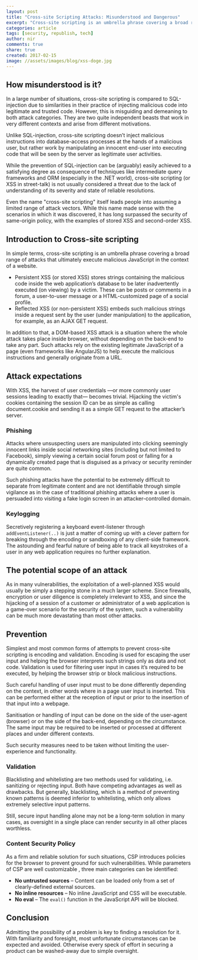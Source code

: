 ```yaml
---
layout: post
title: "Cross-site Scripting Attacks: Misunderstood and Dangerous"
excerpt: "Cross-site scripting is an umbrella phrase covering a broad range of attacks that ultimately execute malicious JavaScript in the context of a website."
categories: article
tags: [security, republish, tech]
author: nir
comments: true
share: true
created: 2017-02-15
image: //assets/images/blog/xss-doge.jpg
---
```


## How misunderstood is it?

In a large number of situations, cross-site scripting is compared to SQL-injection due to similarities in their practice of injecting malicious code into legitimate and trusted code. However, this is misguiding and demeaning to both attack categories. They are two quite independent beasts that work in very different contexts and arise from different motivations.

Unlike SQL-injection, cross-site scripting doesn’t inject malicious instructions into database-access processes at the hands of a malicious user, but rather work by manipulating an innocent end-user into executing code that will be seen by the server as legitimate user activities.

While the prevention of SQL-injection can be (arguably) easily achieved to a satisfying degree as consequence of techniques like intermediate query frameworks  and ORM  (especially in the .NET world), cross-site scripting (or XSS in street-talk) is not usually considered a threat due to the lack of understanding of its severity and state of reliable resolutions.

Even the name "cross-site scripting" itself leads people into assuming a limited range of attack vectors. While this name made sense with the scenarios in which it was discovered, it has long surpassed the security of same-origin policy, with the examples of stored XSS and second-order XSS.

## Introduction to Cross-site scripting

In simple terms, cross-site scripting is an umbrella phrase covering a broad range of attacks that ultimately execute malicious JavaScript in the context of a website.

- Persistent XSS (or stored XSS) stores strings containing the malicious code inside the web application’s database to be later inadvertently executed (on viewing) by a victim. These can be posts or comments in a forum, a user-to-user message or a HTML-customized page of a social profile. 
- Reflected XSS (or non-persistent XSS) embeds such malicious strings inside a request sent by the user (under manipulation) to the application, for example, as an AJAX GET request.

In addition to that, a DOM-based XSS attack is a situation where the whole attack takes place inside browser, without depending on the back-end to take any part. Such attacks rely on the existing legitimate JavaScript of a page (even frameworks like AngularJS) to help execute the malicious instructions and generally originate from a URL.

## Attack expectations

With XSS, the harvest of user credentials —or more commonly user sessions leading to exactly that— becomes trivial. Hijacking the victim's cookies containing the session ID can be as simple as calling document.cookie and sending it as a simple GET request to the attacker’s server.

### Phishing

Attacks where unsuspecting users are manipulated into clicking seemingly innocent links inside social networking sites (including but not limited to Facebook), simply viewing a certain social forum post or falling for a dynamically created page that is disguised as a privacy or security reminder are quite common.

Such phishing attacks have the potential to be extremely difficult to separate from legitimate content and are not identifiable through simple vigilance as in the case of traditional phishing attacks where a user is persuaded into visiting a fake login screen in an attacker-controlled domain.

### Keylogging

Secretively registering a keyboard event-listener through `addEventListener(..)` is just a matter of coming up with a clever pattern for breaking through the encoding or sandboxing  of any client-side framework. The astounding and fearful nature of being able to track all keystrokes of a user in any web application requires no further explanation.

## The potential scope of an attack

As in many vulnerabilities, the exploitation of a well-planned XSS would usually be simply a stepping stone in a much larger scheme. Since firewalls, encryption or user diligence is completely irrelevant to XSS, and since the hijacking of a session of a customer or administrator of a web application is a game-over scenario for the security of the system, such a vulnerability can be much more devastating than most other attacks.

## Prevention

Simplest and most common forms of attempts to prevent cross-site scripting is encoding and validation. Encoding is used for escaping the user input and helping the browser interprets such strings only as data and not code. Validation is used for filtering user input in cases it’s required to be executed, by helping the browser strip or block malicious instructions.

Such careful handling of user input must to be done differently depending on the context, in other words where in a page user input is inserted. This can be performed either at the reception of input or prior to the insertion of that input into a webpage.

Sanitisation or handling of input can be done on the side of the user-agent (browser) or on the side of the back-end, depending on the circumstance. The same input may be required to be inserted or processed at different places and under different contexts.

Such security measures need to be taken without limiting the user-experience and functionality.

### Validation

Blacklisting and whitelisting are two methods used for validating, i.e. sanitizing or rejecting input. Both have competing advantages as well as drawbacks. But generally, blacklisting, which is a method of preventing known patterns is deemed inferior to whitelisting, which only allows extremely selective input patterns.

Still, secure input handling alone may not be a long-term solution in many cases, as oversight in a single place can render security in all other places worthless.

### Content Security Policy 

As a firm and reliable solution for such situations, CSP introduces policies for the browser to prevent ground for such vulnerabilities.
While parameters of CSP are well customizable , three main categories can be identified:

- **No untrusted sources** – Content can be loaded only from a set of clearly-defined external sources.
- **No inline resources** – No inline JavaScript and CSS will be executable.
- **No eval** – The `eval()` function in the JavaScript API will be blocked.

## Conclusion

Admitting the possibility of a problem is key to finding a resolution for it. With familiarity and foresight, most unfortunate circumstances can be expected and avoided. Otherwise every speck of effort in securing a product can be washed-away due to simple oversight.
